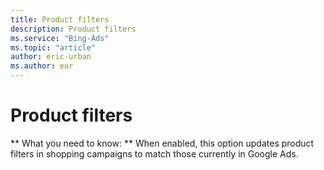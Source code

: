 ```yaml
---
title: Product filters
description: Product filters
ms.service: "Bing-Ads"
ms.topic: "article"
author: eric-urban
ms.author: eur
---
```


# Product filters

**      What you need to know:     **    When enabled, this option updates product filters in shopping campaigns to match those currently in Google Ads.


